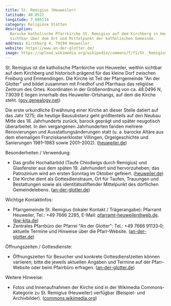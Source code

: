 ```yaml
---
title: St. Remigius (Heuweiler)
latitude: 48.0521
longitude: 7.905114
category: Religiöse Stätten
description:
  Barocke katholische Pfarrkirche St. Remigius auf dem Kirchberg in Heuweiler,
  sichtbar über dem Ort und Mittelpunkt der katholischen Gemeinde.
address: Kirchberg 4, 79194 Heuweiler
website: https://www.an-der-glotter.de/
image: https://upload.wikimedia.org/wikipedia/commons/f/f1/St._Remigius_in_Heuweiler.jpg
---
```


St. Remigius ist die katholische Pfarrkirche von Heuweiler, weithin sichtbar auf dem Kirchberg und historisch prägend für das kleine Dorf zwischen Freiburg und Emmendingen. Die Kirche ist Teil der Pfarrgemeinde "An der Glotter" und bildet zusammen mit Friedhof und Pfarrhaus das religiöse Zentrum des Ortes. Koordinaten in der Größenordnung von ca. 48.0496 N, 7.9039 E liegen innerhalb des Heuweiler-Ortshangs, auf dem die Kirche steht. ([gov.genealogy.net](https://gov.genealogy.net/item/show/object_289420?utm_source=openai))

Die erste urkundliche Erwähnung einer Kirche an dieser Stelle datiert auf das Jahr 1275; die heutige Bausubstanz geht größtenteils auf den Neubau Mitte des 18. Jahrhunderts zurück, barock geprägt und später neugotisch überarbeitet. In den vergangenen Jahrhunderten fanden mehrere Renovierungen und Ausstattungsänderungen statt (u. a. barocke Altäre aus dem ehemaligen Franziskanerkloster Villingen, Orgelgeschichte und Sanierungen 1981–1983 sowie 2001–2002). ([heuweiler.de](https://www.heuweiler.de/leben-wohnen/kirchen))

Besonderheiten / Verwendung:

- Das große Hochaltarbild (Taufe Chlodwigs durch Remigius) und Glasfenster aus dem späten 19. Jahrhundert sind hervorzuheben; das Patrozinium wird am ersten Sonntag im Oktober gefeiert. ([heuweiler.de](https://www.heuweiler.de/leben-wohnen/kirchen))
- Die Kirche dient als Gottesdienstraum, Ort für Taufen, Trauungen und Bestattungen sowie als identitätsstiftender Mittelpunkt des dörflichen Gemeindelebens. ([an-der-glotter.de](https://www.an-der-glotter.de/))

Wichtige Kontaktinfos:

- Pfarrgemeinde St. Remigius (lokaler Kontakt / Trägerangabe): Pfarramt Heuweiler, Tel.: +49 7666 2285, E-Mail: pfarramt-heuweiler@web.de. ([bw-kita.de](https://www.bw-kita.de/fr/heuweiler-sonnenhuegel/i01.htm?utm_source=openai))
- Zentrales Pfarrbüro der Pfarrei "An der Glotter": Tel.: +49 7666 91133‑0; aktuelle Termine und Hinweise über die Pfarr-Website. ([an-der-glotter.de](https://www.an-der-glotter.de/))

Öffnungszeiten / Gottesdienste:

- Öffnungszeiten für Besucher und konkrete Gottesdienstzeiten können variieren; bitte die jeweils aktuellen Angaben und Termine auf der Pfarr-Website oder beim Pfarrbüro erfragen. ([an-der-glotter.de](https://www.an-der-glotter.de/))

Weitere Hinweise:

- Fotos und Innenaufnahmen der Kirche sind in der Wikimedia Commons-Kategorie zu St. Remigius (Heuweiler) verfügbar (Beispiel- und Archivbilder). ([commons.wikimedia.org](https://commons.wikimedia.org/wiki/Category%3ASt._Remigius_%28Heuweiler%29?utm_source=openai))
